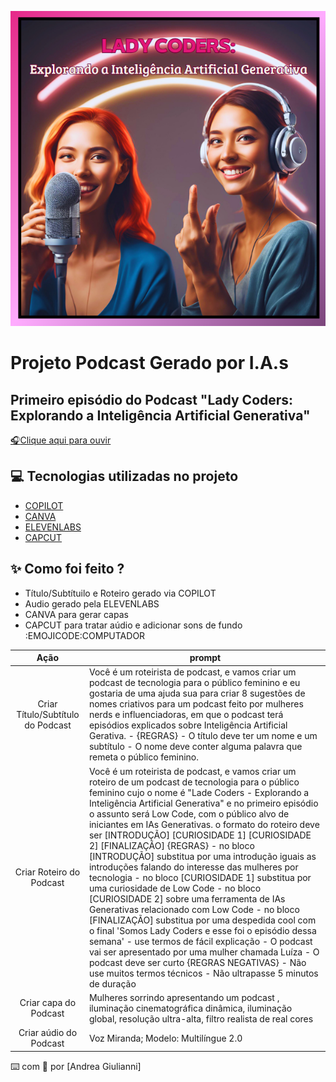<p align="center">
  <img src="./assets/capa2.png" alt="Capa">


</p>

# Projeto Podcast Gerado por I.A.s

## Primeiro episódio do Podcast "Lady Coders: Explorando a Inteligência Artificial Generativa"

<a href="output/Podcast (1).mp4"> :headphones:Clique aqui para ouvir</a>


## 💻 Tecnologias utilizadas no projeto

- [COPILOT](https://copilot.microsoft.com/)
- [CANVA](https://www.canva.com/)
- [ELEVENLABS](https://beta.elevenlabs.io/)
- [CAPCUT](https://www.capcut.com/pt-br/)

## ✨ Como foi feito ?

- Título/Subtítuilo e Roteiro gerado via COPILOT
- Audio gerado pela ELEVENLABS
- CANVA para gerar capas
- CAPCUT para tratar aúdio e adicionar sons de fundo
:EMOJICODE:COMPUTADOR  

|   Ação   | prompt                                                                                                                                                                                                                                                                         |
| :------: | ------------------------------------------------------------------------------------------------------------------------------------------------------------------------------------------------------------------------------------------------------------------------------ |
|  Criar Título/Subtítulo do Podcast      | Você é um roteirista de podcast, e vamos criar um podcast de tecnologia para o público feminino e eu gostaria de uma ajuda sua para criar 8 sugestões de nomes criativos para um podcast feito por mulheres nerds e influenciadoras, em que o podcast terá episódios explicados sobre Inteligência Artificial Gerativa. - {REGRAS} - O título deve ter um nome e um subtítulo - O nome deve conter alguma palavra que remeta o público feminino.|
| Criar Roteiro do Podcast | Você é um roteirista de podcast, e vamos criar um roteiro de um podcast de tecnologia para o público feminino cujo o nome é "Lade Coders - Explorando a Inteligência Artificial Generativa" e no primeiro episódio o assunto será Low Code, com o público alvo de iniciantes em IAs Generativas. o formato do roteiro deve ser [INTRODUÇÃO] [CURIOSIDADE 1] [CURIOSIDADE 2] [FINALIZAÇÃO] {REGRAS} - no bloco [INTRODUÇÃO] substitua por uma introdução iguais as introduções falando do interesse das mulheres por tecnologia - no bloco [CURIOSIDADE 1] substitua por uma curiosidade de Low Code - no bloco [CURIOSIDADE 2] sobre uma ferramenta de IAs Generativas relacionado com Low Code - no bloco [FINALIZAÇÃO] substitua por uma despedida cool com o final 'Somos Lady Coders e esse foi o episódio dessa semana' - use termos de fácil explicação - O podcast vai ser apresentado por uma mulher chamada Luíza - O podcast deve ser curto {REGRAS NEGATIVAS} - Não use muitos termos técnicos - Não ultrapasse 5 minutos de duração|
|  Criar capa do Podcast  | Mulheres sorrindo apresentando um podcast ,  iluminação cinematográfica dinâmica, iluminação global, resolução ultra-alta, filtro realista de real cores|
| Criar aúdio do Podcast | Voz Miranda; Modelo: Multilíngue 2.0 |





⌨️ com 💜 por [Andrea Giulianni]
